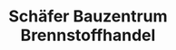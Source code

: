 ---
title: "Schäfer Bauzentrum Brennstoffhandel"
url: /sontra/schaefer-bauzentrum-brennstoffhandel/
shop: Baustoffe
---